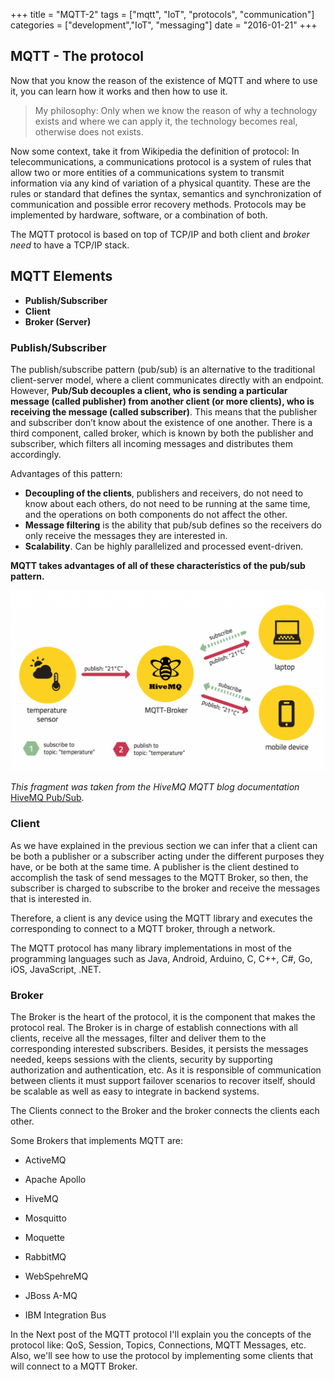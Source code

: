 +++
title = "MQTT-2" 
tags = ["mqtt", "IoT", "protocols", "communication"] 
categories = ["development","IoT", "messaging"] 
date = "2016-01-21" 
+++

## MQTT - The protocol

Now that you know the reason of the existence of MQTT and where to use it, you can learn how it works and then how to use it.

> My philosophy: Only when we know the reason of why a technology exists and where we can apply it, the technology becomes real, otherwise does not exists.

Now some context, take it from Wikipedia the definition of protocol:
In telecommunications, a communications protocol is a system of rules that allow two or more entities of a communications system to transmit information via any kind of variation of a physical quantity. These are the rules or standard that defines the syntax, semantics and synchronization of communication and possible error recovery methods. Protocols may be implemented by hardware, software, or a combination of both.

The MQTT protocol is based on top of TCP/IP and both client and *broker need* to have a TCP/IP stack.

## MQTT Elements

*	**Publish/Subscriber**
*	**Client**
*	**Broker (Server)**

### Publish/Subscriber

The publish/subscribe pattern (pub/sub) is an alternative to the traditional client-server model, where a client communicates directly with an endpoint. However, **Pub/Sub decouples a client, who is sending a particular message (called publisher) from another client (or more clients), who is receiving the message (called subscriber)**. This means that the publisher and subscriber don’t know about the existence of one another. There is a third component, called broker, which is known by both the publisher and subscriber, which filters all incoming messages and distributes them accordingly. 

Advantages of this pattern:

*	**Decoupling of the clients**, publishers and receivers, do not need to know about each others, do not need to be running at the same time, and the operations on both components do not affect the other. 
*	**Message filtering** is the ability that pub/sub defines so the receivers do only receive the messages they are interested in.
*	**Scalability**. Can be highly parallelized and processed event-driven.

**MQTT takes advantages of all of these characterístics of the pub/sub pattern.**

![Take it from HiveMQ MQTT blog](/img/hivemq_ps.png "Pub/Sub example")

*This fragment was taken from the HiveMQ MQTT blog documentation* [HiveMQ Pub/Sub](http://www.hivemq.com/blog/mqtt-essentials-part2-publish-subscribe "hivemq").

### Client

As we have explained in the previous section we can infer that a client can be both a publisher or a subscriber acting under the different purposes they have, or be both at the same time. A publisher is the client destined to accomplish the task of send messages to the MQTT Broker, so then, the subscriber is charged to subscribe to the broker and receive the messages that is interested in. 

Therefore, a client is any device using the MQTT library and executes the corresponding to connect to a MQTT broker, through a network.

The MQTT protocol has many library implementations in most of the programming languages such as Java, Android, Arduino, C, C++, C#, Go, iOS, JavaScript, .NET.

### Broker
The Broker is the heart of the protocol, it is the component that makes the protocol real. The Broker is in charge of establish connections with all clients, receive all the messages, filter and deliver them to the corresponding interested subscribers. Besides, it persists the messages needed, keeps sessions with the clients, security by supporting authorization and authentication, etc. As it is responsible of communication between clients it must support failover scenarios to recover itself, should be scalable as well as easy to integrate in backend systems.    
    
The Clients connect to the Broker and the broker connects the clients each other.
   
Some Brokers that implements MQTT are:   

*  ActiveMQ
*  Apache Apollo
*  HiveMQ
*  Mosquitto
*  Moquette
*  RabbitMQ   
   
*  WebSpehreMQ
*  JBoss A-MQ
*  IBM Integration Bus   
   
In the Next post of the MQTT protocol I'll explain you the concepts of the protocol like: QoS, Session, Topics, Connections, MQTT Messages, etc. Also, we'll see how to use the protocol by implementing some clients that will connect to a MQTT Broker.



